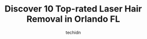 ---
layout: ampstory
image: https://i0.wp.com/www.depkes.org/wp-content/uploads/2023/06/laser-hair-removal-0-in-orlando-fl-1685771349.jpeg?resize=640,853
author: techidn
featured: false
description: Discover the impressive array of Laser Hair Removal options in Orlando FL, where you can find 10 of the largest Laser Hair Removal establishments in the area. From renowned classics to hidde
title: Discover 10 Top-rated Laser Hair Removal in Orlando FL
cover:
   title: Discover 10 Top-rated Laser Hair Removal in Orlando FL
   subtitle: Rickpate
   background: https://www.depkes.org/wp-content/uploads/2023/06/laser-hair-removal-0-in-orlando-fl-1685771349.jpeg

pages: 
 - layout: thirds
   top: <h1>#1 Ideal Image Waterford Lakes</h1>
   bottom: "<p>Ive gotten laser hair removal on my lower body and underarms from this business. Ive been to a couple different locations and felt the most comfortable here. The tr</p>"
   background: https://www.depkes.org/wp-content/uploads/2023/06/laser-hair-removal-1-in-orlando-fl-1685771350.jpeg
   backgroundblur: true
 - layout: thirds
   top: <h1>#2 LightTouch Med Spa</h1>
   bottom: "<p>I came into the office deciding to try some lip fillers! NP Isis had the most gentle touch I have experience in the Med spas! And I have had my fair share of fillers befo</p>"
   background: https://www.depkes.org/wp-content/uploads/2023/06/laser-hair-removal-2-in-orlando-fl-1685771350.jpeg
   cta:
      link: https://www.depkes.org/blog/discover-10-top-rated-laser-hair-removal-in-orlando-fl/
      text: Discover 10 Top-rated Laser Hair Removal in Orlando FL
 - layout: thirds
   top: <h1>#3 Flawless Laser & Skin Spa</h1>
   bottom: "<p>200 E Colonial Dr, Orlando, FL 32801, United States</p>"
   background: https://www.depkes.org/wp-content/uploads/2023/06/laser-hair-removal-3-in-orlando-fl-1685771351.jpeg
   cta:
      link: https://www.depkes.org/blog/discover-10-top-rated-laser-hair-removal-in-orlando-fl/
      text: Discover 10 Top-rated Laser Hair Removal in Orlando FL
 - layout: thirds
   top: <h1>#4 Wymore Laser & Anti-Aging Medicine in Winter Park, FL</h1>
   bottom: "<p>610 Wymore Rd, Winter Park, FL 32789, United States</p>"
   background: https://images.unsplash.com/photo-1597773150796-e5c14ebecbf5?ixlib=rb-4.0.3&ixid=MnwxMjA3fDB8MHxwaG90by1wYWdlfHx8fGVufDB8fHx8&auto=format&fit=crop&w=640&h=853&q=80
   cta:
      link: https://www.depkes.org/blog/discover-10-top-rated-laser-hair-removal-in-orlando-fl/
      text: Discover 10 Top-rated Laser Hair Removal in Orlando FL
 - layout: thirds
   top: <h1>#5 Bella Derma Beauty Center</h1>
   bottom: "<p>250 N Orange Ave Ste 780, Orlando, FL 32801, United States</p>"
   background: https://images.unsplash.com/photo-1488554378835-f7acf46e6c98?ixlib=rb-4.0.3&ixid=MnwxMjA3fDB8MHxwaG90by1wYWdlfHx8fGVufDB8fHx8&auto=format&fit=crop&w=640&h=853&q=80
   cta:
      link: https://www.depkes.org/blog/discover-10-top-rated-laser-hair-removal-in-orlando-fl/
      text: Discover 10 Top-rated Laser Hair Removal in Orlando FL
 - layout: thirds
   top: <h1>#6 Laser Center Of Orlando</h1>
   bottom: "<p>891 Outer Rd STE C, Orlando, FL 32814, United States</p>"
   background: https://images.unsplash.com/photo-1574169208507-84376144848b?ixlib=rb-4.0.3&ixid=MnwxMjA3fDB8MHxwaG90by1wYWdlfHx8fGVufDB8fHx8&auto=format&fit=crop&w=640&h=853&q=80
   cta:
      link: https://www.depkes.org/blog/discover-10-top-rated-laser-hair-removal-in-orlando-fl/
      text: Discover 10 Top-rated Laser Hair Removal in Orlando FL
 - layout: thirds
   top: <h1>#7 Semper Laser - Orlando</h1>
   bottom: "<p>8081 Turkey Lake Rd #550, Orlando, FL 32819, United States</p>"
   background: https://images.unsplash.com/photo-1608411404720-c8f0417bcdba?ixlib=rb-4.0.3&ixid=MnwxMjA3fDB8MHxwaG90by1wYWdlfHx8fGVufDB8fHx8&auto=format&fit=crop&w=640&h=853&q=80
   cta:
      link: https://www.depkes.org/blog/discover-10-top-rated-laser-hair-removal-in-orlando-fl/
      text: Discover 10 Top-rated Laser Hair Removal in Orlando FL
 - layout: thirds
   middle: Continue reading...
   background: https://images.unsplash.com/photo-1580610447943-1bfbef5efe07?ixlib=rb-4.0.3&ixid=MnwxMjA3fDB8MHxwaG90by1wYWdlfHx8fGVufDB8fHx8&auto=format&fit=crop&w=640&h=853&q=80
   cta:
      link: https://www.depkes.org/blog/discover-10-top-rated-laser-hair-removal-in-orlando-fl/
      text: Discover 10 Top-rated Laser Hair Removal in Orlando FL
      
---